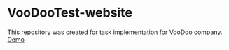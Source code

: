 # VooDooTest-website
This repository was created for task implementation for VooDoo company.
[Demo](https://perfectacedia.github.io/VooDooTest-website/)
